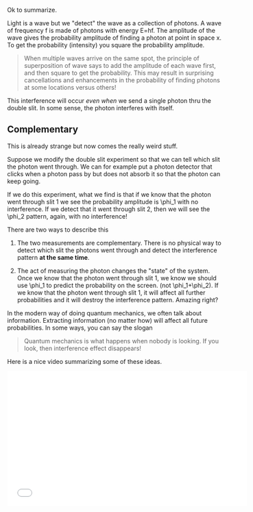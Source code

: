 Ok to summarize. 

Light is a wave but we "detect" the wave as a collection of photons. A wave of frequency f is made of photons with energy <lrn-math>E=hf</lrn-math>. The amplitude of the wave gives the probability amplitude of finding a photon at point in space x. To get the probability (intensity) you square the probability amplitude. 

> When multiple waves arrive on the same spot, the principle of superposition of wave says to add the amplitude of each wave first, and then square to get the probability. This may result in surprising cancellations and enhancements in the probability of finding photons at some locations versus others! 

This interference will occur _even when_ we send a single photon thru the double slit. In some sense, the photon interferes with itself. 

## Complementary

This is already strange but now comes the really weird stuff. 

Suppose we modify the double slit experiment so that we can tell which slit the photon went through. We can for example put a photon detector that clicks when a photon pass by but does not absorb it so that the photon can keep going. 

If we do this experiment, what we find is that if we know that the photon went through slit 1 we see the probability amplitude is <lrn-math>\phi_1</lrn-math> with no interference. If we detect that it went through slit 2, then we will see the <lrn-math>\phi_2</lrn-math> pattern, again, with no interference!

There are two ways to describe this

1. The two measurements are complementary. There is no physical way to detect which slit the photons went through and detect the interference pattern **at the same time**. 

2. The act of measuring the photon changes the "state" of the system. Once we know that the photon went through slit 1, we know we should use <lrn-math>\phi_1</lrn-math> to predict the probability on the screen. (not <lrn-math>\phi_1+\phi_2</lrn-math>). 
If we know that the photon went through slit 1, it will affect all further probabilities and it will destroy the interference pattern. Amazing right?

In the modern way of doing quantum mechanics, we often talk about information. Extracting information (no matter how) will affect all future probabilities. In some ways, you can say the slogan

> Quantum mechanics is what happens when nobody is looking. If you look, then interference effect disappears!

Here is a nice video summarizing some of these ideas. 

<iframe allowfullscreen="" frameborder="0" height="315" src="//www.youtube.com/embed/wsq7qXr9Hl0?rel=0" width="560"></iframe>